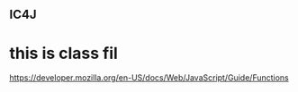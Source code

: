 ## IC4J
# this is class fil

https://developer.mozilla.org/en-US/docs/Web/JavaScript/Guide/Functions
